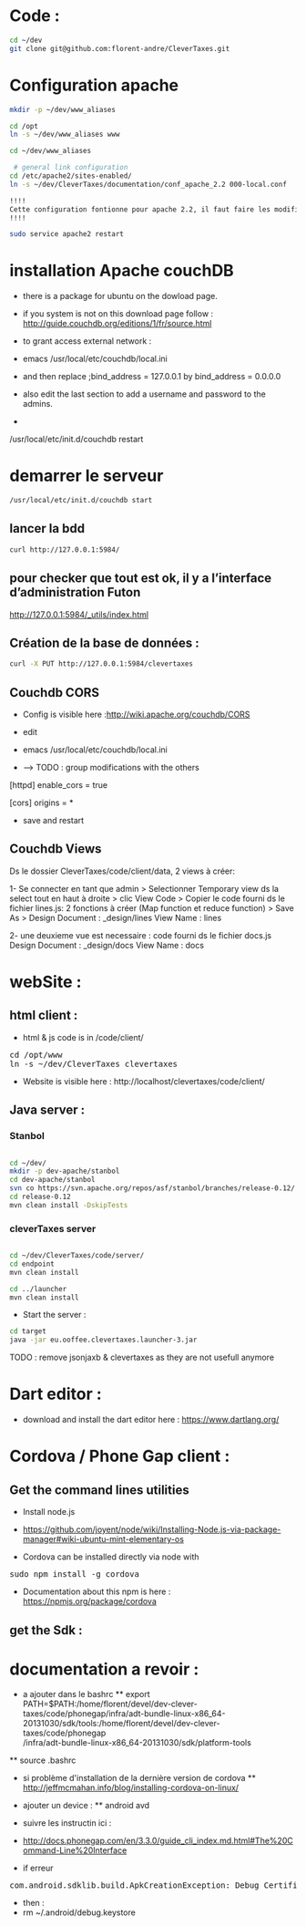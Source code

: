 
# Code : 

``` bash
cd ~/dev
git clone git@github.com:florent-andre/CleverTaxes.git
```

# Configuration apache

``` bash
mkdir -p ~/dev/www_aliases

cd /opt
ln -s ~/dev/www_aliases www

cd ~/dev/www_aliases

 # general link configuration
cd /etc/apache2/sites-enabled/
ln -s ~/dev/CleverTaxes/documentation/conf_apache_2.2 000-local.conf

!!!!
Cette configuration fontionne pour apache 2.2, il faut faire les modifications nécessaire au niveau de la gestions des droits pour que ca fonctionne en 2.4+ 
!!!!

sudo service apache2 restart

```

# installation Apache couchDB 

* there is a package for ubuntu on the dowload page.
* if you system is not on this download page follow : http://guide.couchdb.org/editions/1/fr/source.html

* to grant access external network :
* emacs /usr/local/etc/couchdb/local.ini
* and then replace ;bind_address = 127.0.0.1 by bind_address = 0.0.0.0
* also edit the last section to add a username and password to the admins.
* 
/usr/local/etc/init.d/couchdb restart


# demarrer le serveur
``` bash
/usr/local/etc/init.d/couchdb start

```

## lancer la bdd

``` bash
curl http://127.0.0.1:5984/
```
## pour checker que tout est ok, il y a l’interface d’administration Futon
http://127.0.0.1:5984/_utils/index.html

## Création de la base de données : 
``` bash
curl -X PUT http://127.0.0.1:5984/clevertaxes
```
## Couchdb CORS
* Config is visible here :http://wiki.apache.org/couchdb/CORS

* edit
* emacs /usr/local/etc/couchdb/local.ini
* --> TODO : group modifications with the others

[httpd]
enable_cors = true

[cors]
origins = *
* save and restart

## Couchdb Views
Ds le dossier CleverTaxes/code/client/data, 2 views à créer:

1- Se connecter en tant que admin > Selectionner Temporary view ds la select tout en haut à droite > clic View Code > Copier le code fourni ds le fichier lines.js: 2 fonctions à créer (Map function et reduce function) > Save As > 
Design Document : _design/lines
View Name : lines

2- une deuxieme vue est necessaire : code fourni ds le fichier docs.js
Design Document : _design/docs
View Name : docs




# webSite :

## html client : 

* html & js code is in /code/client/

<pre>
cd /opt/www
ln -s ~/dev/CleverTaxes clevertaxes
</pre>

* Website is visible here : http://localhost/clevertaxes/code/client/

## Java server : 

### Stanbol

``` bash

cd ~/dev/
mkdir -p dev-apache/stanbol
cd dev-apache/stanbol
svn co https://svn.apache.org/repos/asf/stanbol/branches/release-0.12/
cd release-0.12
mvn clean install -DskipTests


```
### cleverTaxes server 

``` bash

cd ~/dev/CleverTaxes/code/server/
cd endpoint
mvn clean install

cd ../launcher
mvn clean install
```

* Start the server : 
``` bash
cd target
java -jar eu.ooffee.clevertaxes.launcher-3.jar
```

TODO : remove jsonjaxb & clevertaxes as they are not usefull anymore



# Dart editor : 

* download and install the dart editor here : https://www.dartlang.org/

# Cordova / Phone Gap client : 

## Get the command lines utilities

* Install node.js
 * https://github.com/joyent/node/wiki/Installing-Node.js-via-package-manager#wiki-ubuntu-mint-elementary-os

* Cordova can be installed directly via node with
<pre>
sudo npm install -g cordova
</pre>

* Documentation about this npm is here : https://npmjs.org/package/cordova

## get the Sdk :


# documentation a revoir : 
* a ajouter dans le bashrc
** export PATH=$PATH:/home/florent/devel/dev-clever-taxes/code/phonegap/infra/adt-bundle-linux-x86_64-20131030/sdk/tools:/home/florent/devel/dev-clever-taxes/code/phonegap\
/infra/adt-bundle-linux-x86_64-20131030/sdk/platform-tools

** source .bashrc


* si problème d'installation de la dernière version de cordova 
** http://jeffmcmahan.info/blog/installing-cordova-on-linux/

* ajouter un device : 
** android avd

* suivre les instructin ici :
* http://docs.phonegap.com/en/3.3.0/guide_cli_index.md.html#The%20Command-Line%20Interface

* if erreur 
<pre>
com.android.sdklib.build.ApkCreationException: Debug Certificate expired on 5/6/12 7:56 PM
</pre>

* then : 
* rm ~/.android/debug.keystore


